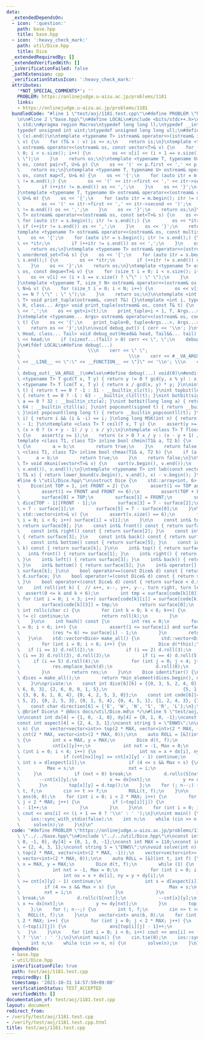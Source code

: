 ```yaml
---
data:
  _extendedDependsOn:
  - icon: ':question:'
    path: base.hpp
    title: base.hpp
  - icon: ':heavy_check_mark:'
    path: util/Dice.hpp
    title: Dice
  _extendedRequiredBy: []
  _extendedVerifiedWith: []
  _isVerificationFailed: false
  _pathExtension: cpp
  _verificationStatusIcon: ':heavy_check_mark:'
  attributes:
    '*NOT_SPECIAL_COMMENTS*': ''
    PROBLEM: https://onlinejudge.u-aizu.ac.jp/problems/1181
    links:
    - https://onlinejudge.u-aizu.ac.jp/problems/1181
  bundledCode: "#line 1 \"test/aoj/1181.test.cpp\"\n#define PROBLEM \"https://onlinejudge.u-aizu.ac.jp/problems/1181\"\
    \n\n#line 2 \"base.hpp\"\n#define LOCAL\n#include <bits/stdc++.h>\nusing namespace\
    \ std;\n#pragma region Macros\ntypedef long long ll;\ntypedef __int128_t i128;\n\
    typedef unsigned int uint;\ntypedef unsigned long long ull;\n#define ALL(x) (x).begin(),\
    \ (x).end()\n\ntemplate <typename T> istream& operator>>(istream& is, vector<T>&\
    \ v) {\n    for (T& x : v) is >> x;\n    return is;\n}\ntemplate <typename T>\
    \ ostream& operator<<(ostream& os, const vector<T>& v) {\n    for (size_t i =\
    \ 0; i < v.size(); i++) {\n        os << v[i] << (i + 1 == v.size() ? \"\" : \"\
    \ \");\n    }\n    return os;\n}\ntemplate <typename T, typename U> ostream& operator<<(ostream&\
    \ os, const pair<T, U>& p) {\n    os << '(' << p.first << ',' << p.second << ')';\n\
    \    return os;\n}\ntemplate <typename T, typename U> ostream& operator<<(ostream&\
    \ os, const map<T, U>& m) {\n    os << '{';\n    for (auto itr = m.begin(); itr\
    \ != m.end();) {\n        os << '(' << itr->first << ',' << itr->second << ')';\n\
    \        if (++itr != m.end()) os << ',';\n    }\n    os << '}';\n    return os;\n\
    }\ntemplate <typename T, typename U> ostream& operator<<(ostream& os, const unordered_map<T,\
    \ U>& m) {\n    os << '{';\n    for (auto itr = m.begin(); itr != m.end();) {\n\
    \        os << '(' << itr->first << ',' << itr->second << ')';\n        if (++itr\
    \ != m.end()) os << ',';\n    }\n    os << '}';\n    return os;\n}\ntemplate <typename\
    \ T> ostream& operator<<(ostream& os, const set<T>& s) {\n    os << '{';\n   \
    \ for (auto itr = s.begin(); itr != s.end();) {\n        os << *itr;\n       \
    \ if (++itr != s.end()) os << ',';\n    }\n    os << '}';\n    return os;\n}\n\
    template <typename T> ostream& operator<<(ostream& os, const multiset<T>& s) {\n\
    \    os << '{';\n    for (auto itr = s.begin(); itr != s.end();) {\n        os\
    \ << *itr;\n        if (++itr != s.end()) os << ',';\n    }\n    os << '}';\n\
    \    return os;\n}\ntemplate <typename T> ostream& operator<<(ostream& os, const\
    \ unordered_set<T>& s) {\n    os << '{';\n    for (auto itr = s.begin(); itr !=\
    \ s.end();) {\n        os << *itr;\n        if (++itr != s.end()) os << ',';\n\
    \    }\n    os << '}';\n    return os;\n}\ntemplate <typename T> ostream& operator<<(ostream&\
    \ os, const deque<T>& v) {\n    for (size_t i = 0; i < v.size(); i++) {\n    \
    \    os << v[i] << (i + 1 == v.size() ? \"\" : \" \");\n    }\n    return os;\n\
    }\ntemplate <typename T, size_t N> ostream& operator<<(ostream& os, const array<T,\
    \ N>& v) {\n    for (size_t i = 0; i < N; i++) {\n        os << v[i] << (i + 1\
    \ == N ? \"\" : \" \");\n    }\n    return os;\n}\n\ntemplate <int i, typename\
    \ T> void print_tuple(ostream&, const T&) {}\ntemplate <int i, typename T, typename\
    \ H, class... Args> void print_tuple(ostream& os, const T& t) {\n    if (i) os\
    \ << ',';\n    os << get<i>(t);\n    print_tuple<i + 1, T, Args...>(os, t);\n\
    }\ntemplate <typename... Args> ostream& operator<<(ostream& os, const tuple<Args...>&\
    \ t) {\n    os << '{';\n    print_tuple<0, tuple<Args...>, Args...>(os, t);\n\
    \    return os << '}';\n}\n\nvoid debug_out() { cerr << '\\n'; }\ntemplate <class\
    \ Head, class... Tail> void debug_out(Head&& head, Tail&&... tail) {\n    cerr\
    \ << head;\n    if (sizeof...(Tail) > 0) cerr << \", \";\n    debug_out(move(tail)...);\n\
    }\n#ifdef LOCAL\n#define debug(...)                                          \
    \                         \\\n    cerr << \" \";                             \
    \                                        \\\n    cerr << #__VA_ARGS__ << \" :[\"\
    \ << __LINE__ << \":\" << __FUNCTION__ << \"]\" << '\\n'; \\\n    cerr << \" \"\
    ;                                                                     \\\n   \
    \ debug_out(__VA_ARGS__)\n#else\n#define debug(...) void(0)\n#endif\n\ntemplate\
    \ <typename T> T gcd(T x, T y) { return y != 0 ? gcd(y, x % y) : x; }\ntemplate\
    \ <typename T> T lcm(T x, T y) { return x / gcd(x, y) * y; }\n\nint topbit(signed\
    \ t) { return t == 0 ? -1 : 31 - __builtin_clz(t); }\nint topbit(long long t)\
    \ { return t == 0 ? -1 : 63 - __builtin_clzll(t); }\nint botbit(signed a) { return\
    \ a == 0 ? 32 : __builtin_ctz(a); }\nint botbit(long long a) { return a == 0 ?\
    \ 64 : __builtin_ctzll(a); }\nint popcount(signed t) { return __builtin_popcount(t);\
    \ }\nint popcount(long long t) { return __builtin_popcountll(t); }\nbool ispow2(int\
    \ i) { return i && (i & -i) == i; }\nlong long MSK(int n) { return (1LL << n)\
    \ - 1; }\n\ntemplate <class T> T ceil(T x, T y) {\n    assert(y >= 1);\n    return\
    \ (x > 0 ? (x + y - 1) / y : x / y);\n}\ntemplate <class T> T floor(T x, T y)\
    \ {\n    assert(y >= 1);\n    return (x > 0 ? x / y : (x - y + 1) / y);\n}\n\n\
    template <class T1, class T2> inline bool chmin(T1& a, T2 b) {\n    if (a > b)\
    \ {\n        a = b;\n        return true;\n    }\n    return false;\n}\ntemplate\
    \ <class T1, class T2> inline bool chmax(T1& a, T2 b) {\n    if (a < b) {\n  \
    \      a = b;\n        return true;\n    }\n    return false;\n}\n\ntemplate <typename\
    \ T> void mkuni(vector<T>& v) {\n    sort(v.begin(), v.end());\n    v.erase(unique(v.begin(),\
    \ v.end()), v.end());\n}\ntemplate <typename T> int lwb(const vector<T>& v, const\
    \ T& x) { return lower_bound(v.begin(), v.end(), x) - v.begin(); }\n#pragma endregion\n\
    #line 6 \"util/Dice.hpp\"\n\nstruct Dice {\n    std::array<int, 6> surface;\n\n\
    \    Dice(int TOP = 1, int FRONT = 2) {\n        assert(1 <= TOP and TOP <= 6);\n\
    \        assert(1 <= FRONT and FRONT <= 6);\n        assert(TOP + FRONT != 7);\n\
    \        surface[0] = TOP;\n        surface[1] = FRONT;\n        surface[2] =\
    \ dice[TOP - 1][FRONT - 1];\n        surface[3] = 7 - surface[2];\n        surface[4]\
    \ = 7 - surface[1];\n        surface[5] = 7 - surface[0];\n    }\n\n    Dice(const\
    \ std::vector<int>& v) {\n        assert(v.size() == 6);\n        for (size_t\
    \ i = 0; i < 6; i++) surface[i] = v[i];\n    }\n\n    const int& top() const {\
    \ return surface[0]; }\n    const int& front() const { return surface[1]; }\n\
    \    const int& right() const { return surface[2]; }\n    const int& left() const\
    \ { return surface[3]; }\n    const int& back() const { return surface[4]; }\n\
    \    const int& bottom() const { return surface[5]; }\n    const int& operator[](int\
    \ k) const { return surface[k]; }\n\n    int& top() { return surface[0]; }\n \
    \   int& front() { return surface[1]; }\n    int& right() { return surface[2];\
    \ }\n    int& left() { return surface[3]; }\n    int& back() { return surface[4];\
    \ }\n    int& bottom() { return surface[5]; }\n    int& operator[](int k) { return\
    \ surface[k]; }\n\n    bool operator==(const Dice& d) const { return surface ==\
    \ d.surface; }\n    bool operator!=(const Dice& d) const { return surface != d.surface;\
    \ }\n    bool operator<(const Dice& d) const { return surface < d.surface; }\n\
    \n    int roll(int k) {  // x++, x--, y++, y--, turn right, turn left\n      \
    \  assert(0 <= k and k < 6);\n        int tmp = surface[code[k][0]];\n       \
    \ for (int i = 0; i < 3; i++) surface[code[k][i]] = surface[code[k][i + 1]];\n\
    \        surface[code[k][3]] = tmp;\n        return surface[0];\n    }\n\n   \
    \ int rollc(char c) {\n        for (int k = 0; k < 6; k++) {\n            if (direction[k]\
    \ != c) continue;\n            return roll(k);\n        }\n        assert(false);\n\
    \    }\n\n    int hash() const {\n        int res = 0;\n        for (size_t i\
    \ = 0; i < 6; i++) {\n            assert(1 <= surface[i] and surface[i] <= 6);\n\
    \            (res *= 6) += surface[i] - 1;\n        }\n        return res;\n \
    \   }\n\n    std::vector<Dice> make_all() {\n        std::vector<Dice> res;\n\
    \        for (int i = 0; i < 6; i++) {\n            Dice d(*this);\n         \
    \   if (i == 1) d.roll(2);\n            if (i == 2) d.roll(3);\n            if\
    \ (i == 3) d.roll(3), d.roll(3);\n            if (i == 4) d.roll(5);\n       \
    \     if (i == 5) d.roll(4);\n            for (int j = 0; j < 4; j++) {\n    \
    \            res.emplace_back(d);\n                d.roll(0);\n            }\n\
    \        }\n        return res;\n    }\n\n    Dice identifier() {\n        auto\
    \ dices = make_all();\n        return *min_element(dices.begin(), dices.end());\n\
    \    }\n\nprivate:\n    const int dice[6][6] = {{0, 3, 5, 2, 4, 0}, {4, 0, 1,\
    \ 6, 0, 3}, {2, 6, 0, 0, 1, 5},\n                            {5, 1, 0, 0, 6, 2},\
    \ {3, 0, 6, 1, 0, 4}, {0, 4, 2, 5, 3, 0}};\n    const int code[6][4] = {{0, 3,\
    \ 5, 2}, {0, 2, 5, 3}, {0, 1, 5, 4}, {0, 4, 5, 1}, {1, 2, 4, 3}, {1, 3, 4, 2}};\n\
    \    const char direction[6] = {'E', 'W', 'N', 'S', 'R', 'L'};\n};\n\n/**\n *\
    \ @brief Dice\n * @docs docs/util/Dice.md\n */\n#line 5 \"test/aoj/1181.test.cpp\"\
    \n\nconst int dx[4] = {1, 0, -1, 0}, dy[4] = {0, 1, 0, -1};\nconst int MAX = 110;\n\
    const int aspect[4] = {2, 4, 3, 1};\nconst string S = \"ENWS\";\n\nvoid solve(int\
    \ n) {\n    vector<vector<int>> top(2 * MAX, vector<int>(2 * MAX, -1));\n    vector<vector<int>>\
    \ cnt(2 * MAX, vector<int>(2 * MAX, 0));\n\n    auto ROLL = [&](int t, int f)\
    \ {\n        int x = MAX, y = MAX;\n        Dice d(t, f);\n        while (1) {\n\
    \            cnt[x][y]++;\n            int nxt = -1, Max = 0;\n            for\
    \ (int i = 0; i < 4; i++) {\n                int nx = x + dx[i], ny = y + dy[i];\n\
    \                if (cnt[nx][ny] >= cnt[x][y] - 1) continue;\n               \
    \ int s = d[aspect[i]];\n                if (4 <= s && Max < s) {\n          \
    \          Max = s;\n                    nxt = i;\n                }\n       \
    \     }\n            if (nxt < 0) break;\n            d.rollc(S[nxt]);\n     \
    \       --cnt[x][y];\n            x += dx[nxt];\n            y += dy[nxt];\n \
    \       }\n        top[x][y] = d.top();\n    };\n    for (; n--;) {\n        int\
    \ t, f;\n        cin >> t >> f;\n        ROLL(t, f);\n    }\n\n    vector<int>\
    \ ans(6, 0);\n    for (int i = 0; i < 2 * MAX; i++) {\n        for (int j = 0;\
    \ j < 2 * MAX; j++) {\n            if (~top[i][j]) {\n                ans[top[i][j]\
    \ - 1]++;\n            }\n        }\n    }\n\n    for (int i = 0; i < 6; i++)\
    \ cout << ans[i] << (i + 1 == 6 ? '\\n' : ' ');\n}\n\nint main() {\n    cin.tie(0);\n\
    \    ios::sync_with_stdio(false);\n    int n;\n    while (cin >> n, n) {\n   \
    \     solve(n);\n    }\n}\n"
  code: "#define PROBLEM \"https://onlinejudge.u-aizu.ac.jp/problems/1181\"\n\n#include\
    \ \"../../base.hpp\"\n#include \"../../util/Dice.hpp\"\n\nconst int dx[4] = {1,\
    \ 0, -1, 0}, dy[4] = {0, 1, 0, -1};\nconst int MAX = 110;\nconst int aspect[4]\
    \ = {2, 4, 3, 1};\nconst string S = \"ENWS\";\n\nvoid solve(int n) {\n    vector<vector<int>>\
    \ top(2 * MAX, vector<int>(2 * MAX, -1));\n    vector<vector<int>> cnt(2 * MAX,\
    \ vector<int>(2 * MAX, 0));\n\n    auto ROLL = [&](int t, int f) {\n        int\
    \ x = MAX, y = MAX;\n        Dice d(t, f);\n        while (1) {\n            cnt[x][y]++;\n\
    \            int nxt = -1, Max = 0;\n            for (int i = 0; i < 4; i++) {\n\
    \                int nx = x + dx[i], ny = y + dy[i];\n                if (cnt[nx][ny]\
    \ >= cnt[x][y] - 1) continue;\n                int s = d[aspect[i]];\n       \
    \         if (4 <= s && Max < s) {\n                    Max = s;\n           \
    \         nxt = i;\n                }\n            }\n            if (nxt < 0)\
    \ break;\n            d.rollc(S[nxt]);\n            --cnt[x][y];\n           \
    \ x += dx[nxt];\n            y += dy[nxt];\n        }\n        top[x][y] = d.top();\n\
    \    };\n    for (; n--;) {\n        int t, f;\n        cin >> t >> f;\n     \
    \   ROLL(t, f);\n    }\n\n    vector<int> ans(6, 0);\n    for (int i = 0; i <\
    \ 2 * MAX; i++) {\n        for (int j = 0; j < 2 * MAX; j++) {\n            if\
    \ (~top[i][j]) {\n                ans[top[i][j] - 1]++;\n            }\n     \
    \   }\n    }\n\n    for (int i = 0; i < 6; i++) cout << ans[i] << (i + 1 == 6\
    \ ? '\\n' : ' ');\n}\n\nint main() {\n    cin.tie(0);\n    ios::sync_with_stdio(false);\n\
    \    int n;\n    while (cin >> n, n) {\n        solve(n);\n    }\n}"
  dependsOn:
  - base.hpp
  - util/Dice.hpp
  isVerificationFile: true
  path: test/aoj/1181.test.cpp
  requiredBy: []
  timestamp: '2021-10-31 14:57:50+09:00'
  verificationStatus: TEST_ACCEPTED
  verifiedWith: []
documentation_of: test/aoj/1181.test.cpp
layout: document
redirect_from:
- /verify/test/aoj/1181.test.cpp
- /verify/test/aoj/1181.test.cpp.html
title: test/aoj/1181.test.cpp
---
```

